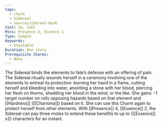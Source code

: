 ```yaml
---
tags:
  - charm
  - Sidereal
  - source/sidereal-book
Cost: 1m, 1ahl
Mins: Presence 2, Essence 1
Type: Simple
Keywords:
  - Stackable
Duration: One story
Prerequisite Charms:
  - None
---
```

The Sidereal binds the elements to fate’s defense with an offering of pain. The Sidereal ritually wounds herself in a ceremony involving one of the elements to entreat its protection: burning her hand in a flame, cutting herself and bleeding into water, anointing a stone with her blood, piercing her flesh on thorns, shedding her blood in the wind, or the like. She gains −1 target number on rolls opposing hazards based on that element and [[Hardness]] ([[Charisma]]) based on it. She can use this Charm again to protect herself from other elements. With [[Presence]] 4, [[Essence]] 2, the Sidereal can pay three motes to extend these benefits to up to ([[Essence]] x2) characters for an instant.